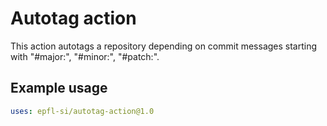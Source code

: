 # Autotag action

This action autotags a repository depending on commit messages starting with "#major:", "#minor:", "#patch:".

## Example usage

```yaml
uses: epfl-si/autotag-action@1.0
```